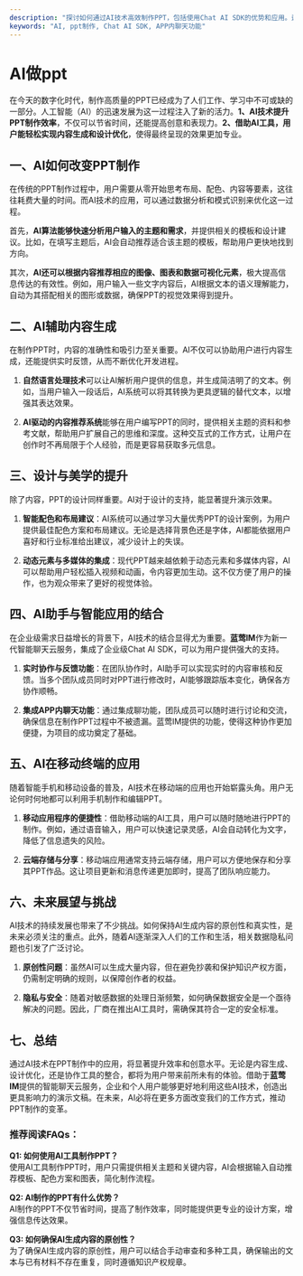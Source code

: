 ```yaml
---
description: "探讨如何通过AI技术高效制作PPT，包括使用Chat AI SDK的优势和应用。适合各类用户和企业。"
keywords: "AI, ppt制作, Chat AI SDK, APP内聊天功能"
---
```

# AI做ppt  

在今天的数字化时代，制作高质量的PPT已经成为了人们工作、学习中不可或缺的一部分。人工智能（AI）的迅速发展为这一过程注入了新的活力。**1、AI技术提升PPT制作效率**，不仅可以节省时间，还能提高创意和表现力。**2、借助AI工具，用户能轻松实现内容生成和设计优化**，使得最终呈现的效果更加专业。 

## 一、AI如何改变PPT制作

在传统的PPT制作过程中，用户需要从零开始思考布局、配色、内容等要素，这往往耗费大量的时间。而AI技术的应用，可以通过数据分析和模式识别来优化这一过程。

首先，**AI算法能够快速分析用户输入的主题和需求**，并提供相关的模板和设计建议。比如，在填写主题后，AI会自动推荐适合该主题的模板，帮助用户更快地找到方向。

其次，**AI还可以根据内容推荐相应的图像、图表和数据可视化元素**，极大提高信息传达的有效性。例如，用户输入一些文字内容后，AI根据文本的语义理解能力，自动为其搭配相关的图形或数据，确保PPT的视觉效果得到提升。

## 二、AI辅助内容生成

在制作PPT时，内容的准确性和吸引力至关重要。AI不仅可以协助用户进行内容生成，还能提供实时反馈，从而不断优化开发进程。

1. **自然语言处理技术**可以让AI解析用户提供的信息，并生成简洁明了的文本。例如，当用户输入一段话后，AI系统可以将其转换为更具逻辑的替代文本，以增强其表达效果。

2. **AI驱动的内容推荐系统**能够在用户编写PPT的同时，提供相关主题的资料和参考文献，帮助用户扩展自己的思维和深度。这种交互式的工作方式，让用户在创作时不再局限于个人经验，而是更容易获取多元信息。

## 三、设计与美学的提升

除了内容，PPT的设计同样重要。AI对于设计的支持，能显著提升演示效果。

1. **智能配色和布局建议**：AI系统可以通过学习大量优秀PPT的设计案例，为用户提供最佳配色方案和布局建议。无论是选择背景色还是字体，AI都能依据用户喜好和行业标准给出建议，减少设计上的失误。

2. **动态元素与多媒体的集成**：现代PPT越来越依赖于动态元素和多媒体内容，AI可以帮助用户轻松插入视频和动画，令内容更加生动。这不仅方便了用户的操作，也为观众带来了更好的视觉体验。

## 四、AI助手与智能应用的结合

在企业级需求日益增长的背景下，AI技术的结合显得尤为重要。**蓝莺IM**作为新一代智能聊天云服务，集成了企业级Chat AI SDK，可以为用户提供强大的支持。

1. **实时协作与反馈功能**：在团队协作时，AI助手可以实现实时的内容审核和反馈。当多个团队成员同时对PPT进行修改时，AI能够跟踪版本变化，确保各方协作顺畅。

2. **集成APP内聊天功能**：通过集成聊功能，团队成员可以随时进行讨论和交流，确保信息在制作PPT过程中不被遗漏。蓝莺IM提供的功能，使得这种协作更加便捷，为项目的成功奠定了基础。

## 五、AI在移动终端的应用

随着智能手机和移动设备的普及，AI技术在移动端的应用也开始崭露头角。用户无论何时何地都可以利用手机制作和编辑PPT。

1. **移动应用程序的便捷性**：借助移动端的AI工具，用户可以随时随地进行PPT的制作。例如，通过语音输入，用户可以快速记录灵感，AI会自动转化为文字，降低了信息遗失的风险。

2. **云端存储与分享**：移动端应用通常支持云端存储，用户可以方便地保存和分享其PPT作品。这让项目更新和消息传递更加即时，提高了团队响应能力。

## 六、未来展望与挑战

AI技术的持续发展也带来了不少挑战。如何保持AI生成内容的原创性和真实性，是未来必须关注的重点。此外，随着AI逐渐深入人们的工作和生活，相关数据隐私问题也引发了广泛讨论。

1. **原创性问题**：虽然AI可以生成大量内容，但在避免抄袭和保护知识产权方面，仍需制定明确的规则，以保障创作者的权益。

2. **隐私与安全**：随着对敏感数据的处理日渐频繁，如何确保数据安全是一个亟待解决的问题。因此，厂商在推出AI工具时，需确保其符合一定的安全标准。

## 七、总结

通过AI技术在PPT制作中的应用，将显著提升效率和创意水平。无论是内容生成、设计优化，还是协作工具的整合，都将为用户带来前所未有的体验。借助于**蓝莺IM**提供的智能聊天云服务，企业和个人用户能够更好地利用这些AI技术，创造出更具影响力的演示文稿。在未来，AI必将在更多方面改变我们的工作方式，推动PPT制作的变革。

### 推荐阅读FAQs：

**Q1: 如何使用AI工具制作PPT？**  
使用AI工具制作PPT时，用户只需提供相关主题和关键内容，AI会根据输入自动推荐模板、配色方案和图表，简化制作流程。

**Q2: AI制作的PPT有什么优势？**  
AI制作的PPT不仅节省时间，提高了制作效率，同时能提供更专业的设计方案，增强信息传达效果。

**Q3: 如何确保AI生成内容的原创性？**  
为了确保AI生成内容的原创性，用户可以结合手动审查和多种工具，确保输出的文本与已有材料不存在重复，同时遵循知识产权规章。
